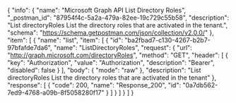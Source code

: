 {
  "info": {
    "name": "Microsoft Graph API List Directory Roles",
    "_postman_id": "87954f4c-5a2a-479a-82ee-19c729c55b58",
    "description": "List directoryRoles List the directory roles that are activated in the tenant.",
    "schema": "https://schema.getpostman.com/json/collection/v2.0.0/"
  },
  "item": [
    {
      "name": "list",
      "item": [
        {
          "id": "ba2fbad7-c130-4267-b2b7-97bfafde7da6",
          "name": "ListDirectoryRoles",
          "request": {
            "url": "http://graph.microsoft.com/directoryRoles",
            "method": "GET",
            "header": [
              {
                "key": "Authorization",
                "value": "Authorization",
                "description": "Bearer",
                "disabled": false
              }
            ],
            "body": {
              "mode": "raw"
            },
            "description": "List directoryRoles List the directory roles that are activated in the tenant"
          },
          "response": [
            {
              "code": 200,
              "name": "Response_200",
              "id": "0a7db562-7ed9-4768-a09b-8f5058280f17"
            }
          ]
        }
      ]
    }
  ]
}